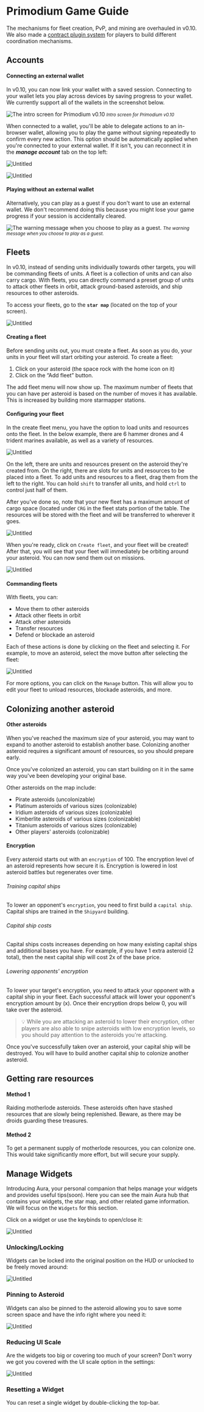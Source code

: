 # Primodium Game Guide

The mechanisms for fleet creation, PvP, and mining are overhauled in v0.10. We
also made a [contract plugin system](./world-extension.mdx) for players to build
different coordination mechanisms.

## Accounts

#### Connecting an external wallet

In v0.10, you can now link your wallet with a saved session. Connecting to your
wallet lets you play across devices by saving progress to your wallet. We
currently support all of the wallets in the screenshot below.

![The intro screen for Primodium v0.10 ](../public/game-guide/Untitled.png)
<small>_Intro screen for Primodium v0.10_</small>

When connected to a wallet, you'll be able to delegate actions to an in-browser
wallet, allowing you to play the game without signing repeatedly to confirm
every new action. This option should be automatically applied when you're
connected to your external wallet. If it isn't, you can reconnect it in the
**_manage account_** tab on the top left:

![Untitled](../public/game-guide/Untitled%201.png)

![Untitled](../public/game-guide/Untitled%202.png)

#### Playing without an external wallet

Alternatively, you can play as a guest if you don't want to use an external
wallet. We don't recommend doing this because you might lose your game progress
if your session is accidentally cleared.

![The warning message when you choose to play as a guest.](../public/game-guide/Untitled%203.png)
<small>_The warning message when you choose to play as a guest._</small>

## Fleets

In v0.10, instead of sending units individually towards other targets, you will
be commanding fleets of units. A fleet is a collection of units and can also
carry cargo. With fleets, you can directly command a preset group of units to
attack other fleets in orbit, attack ground-based asteroids, and ship resources
to other asteroids.

To access your fleets, go to the **`star map`** (located on the top of your
screen).

![Untitled](../public/game-guide/Untitled%204.png)

#### Creating a fleet

Before sending units out, you must create a fleet. As soon as you do, your units
in your fleet will start orbiting your asteroid. To create a fleet:

1. Click on your asteroid (the space rock with the home icon on it)
2. Click on the “Add fleet” button.

The add fleet menu will now show up. The maximum number of fleets that you can
have per asteroid is based on the number of moves it has available. This is
increased by building more starmapper stations.

#### Configuring your fleet

In the create fleet menu, you have the option to load units and resources onto
the fleet. In the below example, there are 6 hammer drones and 4 trident marines
available, as well as a variety of resources.

![Untitled](../public/game-guide/Untitled%205.png)

On the left, there are units and resources present on the asteroid they're
created from. On the right, there are slots for units and resources to be placed
into a fleet. To add units and resources to a fleet, drag them from the left to
the right. You can hold `shift` to transfer all units, and hold `ctrl` to
control just half of them.

After you've done so, note that your new fleet has a maximum amount of cargo
space (located under `CRG` in the fleet stats portion of the table. The
resources will be stored with the fleet and will be transferred to wherever it
goes.

![Untitled](../public/game-guide/Untitled%206.png)

When you're ready, click on `Create fleet`, and your fleet will be created!
After that, you will see that your fleet will immediately be orbiting around
your asteroid. You can now send them out on missions.

![Untitled](../public/game-guide/Untitled%207.png)

#### Commanding fleets

With fleets, you can:

- Move them to other asteroids
- Attack other fleets in orbit
- Attack other asteroids
- Transfer resources
- Defend or blockade an asteroid

Each of these actions is done by clicking on the fleet and selecting it. For
example, to move an asteroid, select the move button after selecting the fleet:

![Untitled](../public/game-guide/Untitled.gif)

For more options, you can click on the `Manage` button. This will allow you to
edit your fleet to unload resources, blockade asteroids, and more.

## Colonizing another asteroid

#### Other asteroids

When you've reached the maximum size of your asteroid, you may want to expand to
another asteroid to establish another base. Colonizing another asteroid requires
a significant amount of resources, so you should prepare early.

Once you've colonized an asteroid, you can start building on it in the same way
you've been developing your original base.

Other asteroids on the map include:

- Pirate asteroids (uncolonizable)
- Platinum asteroids of various sizes (colonizable)
- Iridium asteroids of various sizes (colonizable)
- Kimberlite asteroids of various sizes (colonizable)
- Titanium asteroids of various sizes (colonizable)
- Other players' asteroids (colonizable)

#### Encryption

Every asteroid starts out with an `encryption` of 100. The encryption level of
an asteroid represents how secure it is. Encryption is lowered in lost asteroid
battles but regenerates over time.

###### Training capital ships

To lower an opponent's `encryption`, you need to first build a `capital ship`.
Capital ships are trained in the `Shipyard` building.

###### Capital ship costs

Capital ships costs increases depending on how many existing capital ships and
additional bases you have. For example, if you have 1 extra asteroid (2 total),
then the next capital ship will cost 2x of the base price.

###### Lowering opponents' encryption

To lower your target's encryption, you need to attack your opponent with a
capital ship in your fleet. Each successful attack will lower your opponent's
encryption amount by (x). Once their encryption drops below 0, you will take
over the asteroid.

> 💡 While you are attacking an asteroid to lower their encryption, other
> players are also able to snipe asteroids with low encryption levels, so you
> should pay attention to the asteroids you're attacking.

Once you've successfully taken over an asteroid, your capital ship will be
destroyed. You will have to build another capital ship to colonize another
asteroid.

## Getting rare resources

#### Method 1

Raiding motherlode asteroids. These asteroids often have stashed resources that
are slowly being replenished. Beware, as there may be droids guarding these
treasures.

#### Method 2

To get a permanent supply of motherlode resources, you can colonize one. This
would take significantly more effort, but will secure your supply.

## Manage Widgets

Introducing Aura, your personal companion that helps manage your widgets and
provides useful tips(soon). Here you can see the main Aura hub that contains
your widgets, the star map, and other related game information. We will focus on
the `Widgets` for this section.

Click on a widget or use the keybinds to open/close it:

![Untitled](../public/game-guide/Aura.gif)

### Unlocking/Locking

Widgets can be locked into the original position on the HUD or unlocked to be
freely moved around:

![Untitled](../public/game-guide/Lock.gif)

### Pinning to Asteroid

Widgets can also be pinned to the asteroid allowing you to save some screen
space and have the info right where you need it:

![Untitled](../public/game-guide/Pin.gif)

### Reducing UI Scale

Are the widgets too big or covering too much of your screen? Don't worry we got
you covered with the UI scale option in the settings:

![Untitled](../public/game-guide/Scale.gif)

### Resetting a Widget

You can reset a single widget by double-clicking the top-bar.

